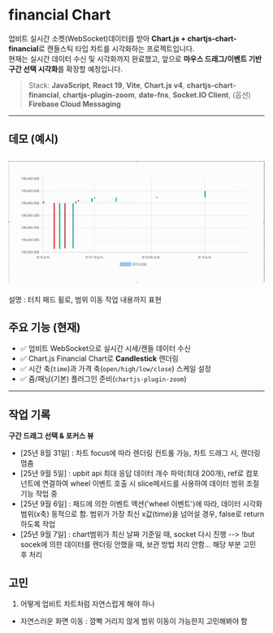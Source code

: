 # financial Chart 
업비트 실시간 소켓(WebSocket)데이터를 받아 **Chart.js + chartjs-chart-financial**로 캔들스틱 타입 차트를 시각화하는 프로젝트입니다.  
현재는 실시간 데이터 수신 및 시각화까지 완료했고, 앞으로 **마우스 드래그/이벤트 기반 구간 선택 시각화**를 확장할 예정입니다.

> Stack: **JavaScript**, **React 19**, **Vite**, **Chart.js v4**, **chartjs-chart-financial**, **chartjs-plugin-zoom**, **date-fns**, **Socket.IO Client**, (옵션) **Firebase Cloud Messaging**

---

## 데모 (예시)
![Demo](./public/chart.gif)
--- 
설명 : 터치 패드 휠로, 범위 이동 작업 내용까지 표현

## 주요 기능 (현재)
- ✅ 업비트 WebSocket으로 실시간 시세/캔들 데이터 수신  
- ✅ Chart.js Financial Chart로 **Candlestick** 렌더링  
- ✅ 시간 축(`time`)과 가격 축(`open/high/low/close`) 스케일 설정  
- ✅ 줌/패닝(기본) 플러그인 준비(`chartjs-plugin-zoom`)  

---

## 작업 기록
**구간 드래그 선택 & 포커스 뷰**
   - [25년 8월 31일] : 차트 focus에 따라 렌더링 컨트롤 가능, 차트 드래그 시, 렌더링 멈춤
   - [25년 9월 5일] : upbit api 최대 응답 데이터 개수 파악(최대 200개), ref로 컴포넌트에 연결하여 wheel 이벤트 호출 시 slice메서드를 사용하여 데이터 범위 조절 기능 작업 중
   - [25년 9월 6일] : 패드에 의한 이벤트 액션('wheel 이벤트')에 따라, 데이터 시각화 범위(x축) 동적으로 함. 범위가 가장 최신 x값(time)을 넘어설 경우, false로 return 하도록 작업 
   - [25년 9월 7일] : chart범위가 최신 날짜 기준일 때, socket 다시 진행 --> !but socek에 의한 데이터를 렌더링 안했을 때, 보관 방법 처리 안함... 해당 부분 고민 후 처리 



## 고민
   1. 어떻게 업비트 차트처럼 자연스럽게 해야 하나
   - 자연스러운 화면 이동 : 깜빡 거리지 않게 범위 이동이 가능한지 고민해봐야 함

